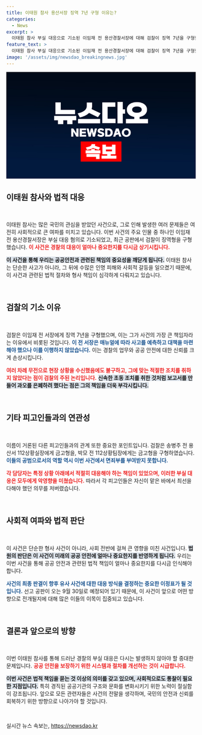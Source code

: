 ```yaml
---
title: 이태원 참사 용산서장 징역 7년 구형 이유는?
categories:
  - News
excerpt: >
  이태원 참사 부실 대응으로 기소된 이임재 전 용산경찰서장에 대해 검찰이 징역 7년을 구형했다. 검찰은 그가 사고 책임을 회피하고 피해를 키웠다고 주장하며, 이는 큰 사회적 파장을 일으키고 있다. 9월 30일 선고를 앞두고 긴장감이 고조되고 있다.
feature_text: >
  이태원 참사 부실 대응으로 기소된 이임재 전 용산경찰서장에 대해 검찰이 징역 7년을 구형했다. 검찰은 그가 사고 책임을 회피하고 피해를 키웠다고 주장하며, 이는 큰 사회적 파장을 일으키고 있다. 9월 30일 선고를 앞두고 긴장감이 고조되고 있다.
image: '/assets/img/newsdao_breakingnews.jpg'
---
```


<p><img src="/assets/img/newsdao_breakingnews.jpg" alt="flaretime 속보" /></p>

<h2 data-ke-size="size26">이태원 참사와 법적 대응</h2>

<p data-ke-size="size16">&nbsp;</p>

<p>이태원 참사는 많은 국민의 관심을 받았던 사건으로, 그로 인해 발생한 여러 문제들은 여전히 사회적으로 큰 여파를 미치고 있습니다. 이번 사건의 주요 인물 중 하나인 이임재 전 용산경찰서장은 부실 대응 혐의로 기소되었고, 최근 공판에서 검찰이 징역형을 구형했습니다. <b><span style="color: #ee2323;">이 사건은 경찰의 대응이 얼마나 중요한지를 다시금 상기시킵니다.</span></b> </p>

<p><b><span style="background-color: #21538527;">이 사건을 통해 우리는 공공안전과 관련된 책임의 중요성을 깨닫게 됩니다.</span></b> 이태원 참사는 단순한 사고가 아니라, 그 뒤에 수많은 인명 피해와 사회적 갈등을 일으켰기 때문에, 이 사건과 관련된 법적 절차와 형사 책임이 심각하게 다뤄지고 있습니다.</p>

<p data-ke-size="size16">&nbsp;</p>

<h2 data-ke-size="size26">검찰의 기소 이유</h2>

<p data-ke-size="size16">&nbsp;</p>

<p>검찰은 이임재 전 서장에게 징역 7년을 구형했으며, 이는 그가 사건의 가장 큰 책임자라는 이유에서 비롯된 것입니다. <b><span style="color: #1a5490;">이 전 서장은 매뉴얼에 따라 사고를 예측하고 대책을 마련해야 했으나 이를 이행하지 않았습니다.</span></b> 이는 경찰의 업무와 공공 안전에 대한 신뢰를 크게 손상시킵니다. </p>

<p><b><span style="color: #ee2323;">여러 차례 무전으로 현장 상황을 수신했음에도 불구하고, 그에 맞는 적절한 조치를 취하지 않았다는 점이 검찰의 주된 논리입니다.</span></b> <b><span style="background-color: #21538527;">신속한 초동 조치를 취한 것처럼 보고서를 만들어 과오를 은폐하려 했다는 점은 그의 책임을 더욱 부각시킵니다.</span></b></p>

<p data-ke-size="size16">&nbsp;</p>

<h2 data-ke-size="size26">기타 피고인들과의 연관성</h2>

<p data-ke-size="size16">&nbsp;</p>

<p>이름이 거론된 다른 피고인들과의 관계 또한 중요한 포인트입니다. 검찰은 송병주 전 용산서 112상황실장에게 금고형을, 박모 전 112상황팀장에게는 금고형을 구형하였습니다. <b><span style="color: #1a5490;">이들의 공범으로서의 역할 역시 이번 사건에서 면죄부를 부여받지 못합니다.</span></b> </p>

<p><b><span style="color: #ee2323;">각 담당자는 특정 상황 아래에서 적절히 대응해야 하는 책임이 있었으며, 이러한 부실 대응은 모두에게 악영향을 미쳤습니다.</span></b> 따라서 각 피고인들은 자신이 맡은 바에서 최선을 다해야 했던 의무를 저버렸습니다. </p>

<p data-ke-size="size16">&nbsp;</p>

<h2 data-ke-size="size26">사회적 여파와 법적 판단</h2>

<p data-ke-size="size16">&nbsp;</p>

<p>이 사건은 단순한 형사 사건이 아니라, 사회 전반에 걸쳐 큰 영향을 미친 사건입니다. <b><span style="background-color: #21538527;">법원의 판단은 이 사건이 미래의 공공 안전에 얼마나 중요한지를 반영하게 됩니다.</span></b> 우리는 이번 사건을 통해 공공 안전과 관련된 법적 책임이 얼마나 중요한지를 다시금 인식해야 합니다. </p>

<p><b><span style="color: #1a5490;">사건의 최종 판결이 향후 유사 사건에 대한 대응 방식을 결정하는 중요한 이정표가 될 것입니다.</span></b> 선고 공판이 오는 9월 30일로 예정되어 있기 때문에, 이 사건이 앞으로 어떤 방향으로 전개될지에 대해 많은 이들의 이목이 집중되고 있습니다. </p>

<p data-ke-size="size16">&nbsp;</p>

<h2 data-ke-size="size26">결론과 앞으로의 방향</h2>

<p data-ke-size="size16">&nbsp;</p>

<p>이번 이태원 참사를 통해 드러난 경찰의 부실 대응은 다시는 발생하지 않아야 할 중대한 문제입니다. <b><span style="color: #ee2323;">공공 안전을 보장하기 위한 시스템과 절차를 개선하는 것이 시급합니다.</span></b> </p>

<p><b><span style="background-color: #21538527;">이번 사건은 법적 책임을 묻는 것 이상의 의미를 갖고 있으며, 사회적으로도 통찰이 필요한 지점입니다.</span></b> 특히 경직된 공공기관의 구조와 문화를 변화시키기 위한 노력이 절실함이 강조됩니다. 앞으로 모든 관련자들은 사건의 전말을 생각하며, 국민의 안전과 신뢰를 회복하기 위한 방향으로 나아가야 할 것입니다. </p>

<p data-ke-size="size16">&nbsp;</p>
실시간 뉴스 속보는, <a href="https://newsdao.kr" rel="dofollow">https://newsdao.kr</a>



